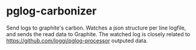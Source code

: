 # pglog-carbonizer
Send logs to graphite's carbon.
Watches a json structure per line logfile, and sends the read data to Graphite.
The watched log is closely related to https://github.com/loggi/pglog-processor outputed data.
